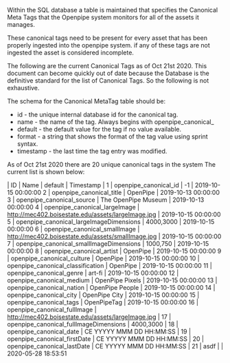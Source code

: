 Within the SQL database a table is maintained that specifies the
Canonical Meta Tags that the Openpipe system monitors for all of the assets it manages.  

These canonical tags need to be present for every asset that has been properly ingested into the openpipe system.  if any of these tags are not ingested the asset is considered incomplete.

The following are the current Canonical Tags as of Oct 21st 2020.
This document can become quickly out of date because the Database is the definitive standard for the list of Canonical Tags.  So the following is not exhaustive.

The schema for the Canonical MetaTag table should be:

* id  - the unique internal database id for the canonical tag.
* name - the name of the tag.  Always begins with openpipe_canonical_
* default - the default value for the tag if no value available.
* format - a string that shows the format of the tag value using sprint syntax.
* timestamp - the last time the tag entry was modified.

As of Oct 21st 2020 there are 20 unique canonical tags in the system
The current list is shown below:

| ID | Name | default | Timestamp |
1 | openpipe_canonical_id | -1 | 2019-10-15 00:00:00
2 | openpipe_canonical_title | OpenPipe | 2019-10-13 00:00:00
3 | openpipe_canonical_source | The OpenPipe Museum  | 2019-10-13 00:00:00
4 | openpipe_canonical_largeImage | http://mec402.boisestate.edu/assets/largeImage.jpg | 2019-10-15 00:00:00
5 | openpipe_canonical_largeImageDimensions | 4000,3000 | 2019-10-15 00:00:00
6 | openpipe_canonical_smallImage | http://mec402.boisestate.edu/assets/smallImage.jpg | 2019-10-15 00:00:00
7 | openpipe_canonical_smallImageDimensions | 1000,750 | 2019-10-15 00:00:00
8 | openpipe_canonical_artist | OpenPipe | 2019-10-15 00:00:00
9 | openpipe_canonical_culture | OpenPipe | 2019-10-15 00:00:00
10 | openpipe_canonical_classification | OpenPipe | 2019-10-15 00:00:00
11 | openpipe_canonical_genre | art-fi | 2019-10-15 00:00:00
12 | openpipe_canonical_medium | OpenPipe Pixels | 2019-10-15 00:00:00
13 | openpipe_canonical_nation | OpenPipe People | 2019-10-15 00:00:00
14 | openpipe_canonical_city | OpenPipe City | 2019-10-15 00:00:00
15 | openpipe_canonical_tags | OpenPipeTag | 2019-10-15 00:00:00
16 | openpipe_canonical_fullImage | http://mec402.boisestate.edu/assets/largeImage.jpg | 
17 | openpipe_canonical_fullImageDimensions | 4000,3000 | 
18 | openpipe_canonical_date | CE YYYYY MMM DD HH:MM:SS | 
19 | openpipe_canonical_firstDate | CE YYYYY MMM DD HH:MM:SS | 
20 | openpipe_canonical_lastDate | CE YYYYY MMM DD HH:MM:SS | 
21 | asdf |  | 2020-05-28 18:53:51


